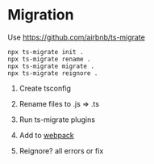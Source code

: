 # Migration

Use https://github.com/airbnb/ts-migrate

```
npx ts-migrate init . 
npx ts-migrate rename .
npx ts-migrate migrate .
npx ts-migrate reignore .
```

1) Create tsconfig

2) Rename files to .js => .ts

3) Run ts-migrate plugins

4) Add to [webpack](https://www.typescriptlang.org/docs/handbook/migrating-from-javascript.html#webpack)

5) Reignore? all errors or fix